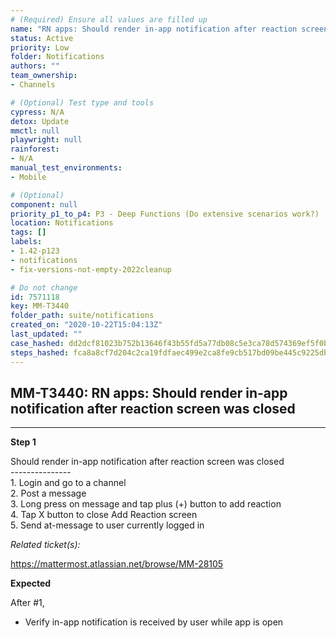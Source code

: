 ```yaml
---
# (Required) Ensure all values are filled up
name: "RN apps: Should render in-app notification after reaction screen was closed"
status: Active
priority: Low
folder: Notifications
authors: ""
team_ownership: 
- Channels

# (Optional) Test type and tools
cypress: N/A
detox: Update
mmctl: null
playwright: null
rainforest: 
- N/A
manual_test_environments: 
- Mobile

# (Optional)
component: null
priority_p1_to_p4: P3 - Deep Functions (Do extensive scenarios work?)
location: Notifications
tags: []
labels: 
- 1.42-p123
- notifications
- fix-versions-not-empty-2022cleanup

# Do not change
id: 7571118
key: MM-T3440
folder_path: suite/notifications
created_on: "2020-10-22T15:04:13Z"
last_updated: ""
case_hashed: dd2dcf81023b752b13646f43b55fd5a77db08c5e3ca78d574369ef5f0be6c2c807d988aa98357055c510233803a8ecaa
steps_hashed: fca8a8cf7d204c2ca19fdfaec499e2ca8fe9cb517bd09be445c9225db3e7e975bce3094a6301ab6dc24f45858a05e1dd
---
```


## MM-T3440: RN apps: Should render in-app notification after reaction screen was closed

---

**Step 1**

Should render in-app notification after reaction screen was closed\
\---------------\
1\. Login and go to a channel\
2\. Post a message\
3\. Long press on message and tap plus (+) button to add reaction\
4\. Tap X button to close Add Reaction screen\
5\. Send at-message to user currently logged in

_Related ticket(s):_

<https://mattermost.atlassian.net/browse/MM-28105>

**Expected**

After #1,

- Verify in-app notification is received by user while app is open
